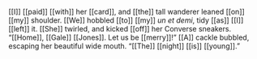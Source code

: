 [[I]] [[paid]] [[with]] her [[card]], and [[the]] tall wanderer leaned [[on]] [[my]] shoulder. [[We]] hobbled [[to]] [[my]] _un et demi_, tidy [[as]] [[I]] [[left]] it. [[She]] twirled, and kicked [[off]] her Converse sneakers. “[[Home]], [[Gale]] [[Jones]]. Let us be [[merry]]!” [[A]] cackle bubbled, escaping her beautiful wide mouth. “[[The]] [[night]] [[is]] [[young]].”